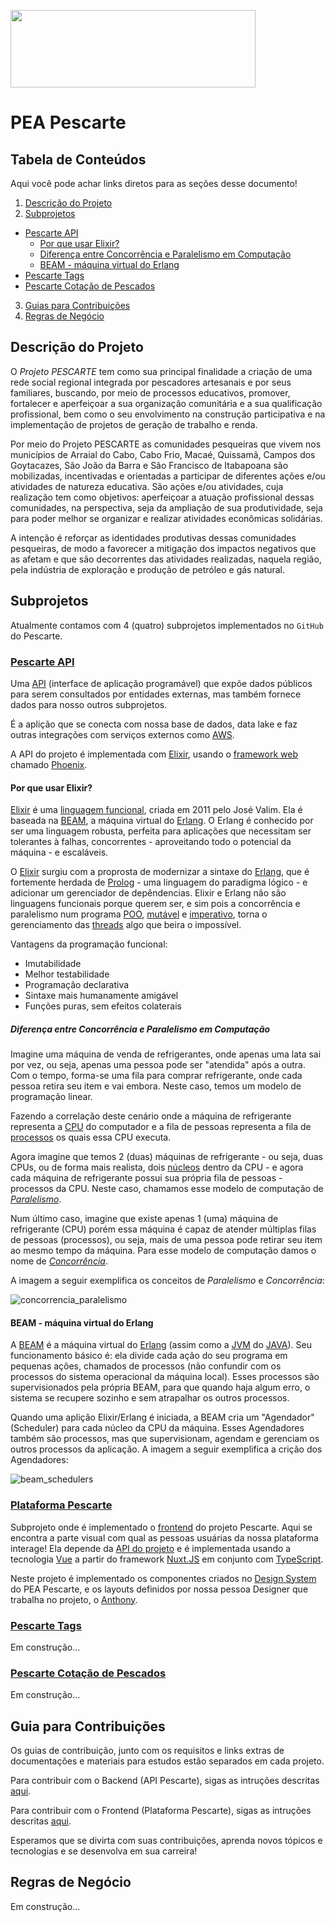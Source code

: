 <img
  src="https://user-images.githubusercontent.com/44469426/230241106-5e51ce3f-069e-4140-92a6-9c946b1ae514.png"         width="392" 
  height="124" 
  style="margin: 0 auto;"
/>

# PEA Pescarte

## Tabela de Conteúdos

Aqui você pode achar links diretos para as seções desse documento!

1. [Descrição do Projeto](#description)
2. [Subprojetos](#subprojects)
  - [Pescarte API](#api)
    - [Por que usar Elixir?](#why-elixir)
    - [Diferença entre Concorrência e Paralelismo em Computação](#concurrency-parallelism)
    - [BEAM - máquina virtual do Erlang](#beam)
  - [Pescarte Tags](#labeler)
  - [Pescarte Cotação de Pescados](#price)
3. [Guias para Contribuições](#contribution-guides)
4. [Regras de Negócio](#business-rules)

## Descrição do Projeto

<a id="description" />

O _Projeto PESCARTE_ tem como sua principal finalidade a criação de uma rede social regional integrada por pescadores artesanais e por seus familiares, buscando, por meio de processos educativos, promover, fortalecer e aperfeiçoar a sua organização comunitária e a sua qualificação profissional, bem como o seu envolvimento na construção participativa e na implementação de projetos de geração de trabalho e renda.

Por meio do Projeto PESCARTE as comunidades pesqueiras que vivem nos municípios de Arraial do Cabo, Cabo Frio, Macaé, Quissamã, Campos dos Goytacazes, São João da Barra e São Francisco de Itabapoana são mobilizadas, incentivadas e orientadas a participar de diferentes ações e/ou atividades de natureza educativa. São ações e/ou atividades, cuja realização tem como objetivos: aperfeiçoar a atuação profissional dessas comunidades, na perspectiva, seja da ampliação de sua produtividade, seja para poder melhor se organizar e realizar atividades econômicas solidárias.

A intenção é reforçar as identidades produtivas dessas comunidades pesqueiras, de modo a favorecer a mitigação dos impactos negativos que as afetam e que são decorrentes das atividades realizadas, naquela região, pela indústria de exploração e produção de petróleo e gás natural.

## Subprojetos

<a id="subprojects" />

Atualmente contamos com 4 (quatro) subprojetos implementados no `GitHub` do Pescarte.

### [Pescarte API](pescarte-api)

<a id="api" />

Uma [API](api-meaning) (interface de aplicação programável) que expõe dados públicos para serem consultados por entidades externas, mas também fornece dados para nosso outros subprojetos.

É a aplição que se conecta com nossa base de dados, data lake e faz outras integrações com serviços externos como [AWS](aws-meaning).

A API do projeto é implementada com [Elixir](elixir-site), usando o [framework web](framework-meaning) chamado [Phoenix](phoenix-site).

#### Por que usar Elixir?

<a id="why-elixir" />

[Elixir](elixir-site) é uma [linguagem funcional](functional-prog), criada em 2011 pelo José Valim. Ela é baseada na [BEAM](beam-meaning), a máquina virtual do [Erlang](erlang-meaning). O Erlang é conhecido por ser uma linguagem robusta, perfeita para aplicações que necessitam ser tolerantes à falhas, concorrentes - aproveitando todo o potencial da máquina - e escaláveis.

O [Elixir](elixir-site) surgiu com a proprosta de modernizar a sintaxe do [Erlang](erlang-meaning), que é fortemente herdada de [Prolog](prolog-meaning) - uma linguagem do paradigma lógico - e adicionar um gerenciador de depêndencias. Elixir e Erlang não são linguagens funcionais porque querem ser, e sim pois a concorrência e paralelismo num programa [POO](oop-meaning), [mutável](immutability) e [imperativo](imperative-prog), torna o gerenciamento das [threads](thread-meaning) algo que beira o impossível.

Vantagens da programação funcional:

- Imutabilidade
- Melhor testabilidade
- Programação declarativa
- Sintaxe mais humanamente amigável
- Funções puras, sem efeitos colaterais

##### Diferença entre Concorrência e Paralelismo em Computação

<a id="concurrency-parallelism" />

Imagine uma máquina de venda de refrigerantes, onde apenas uma lata sai por vez, ou seja, apenas uma pessoa pode ser "atendida" após a outra. Com o tempo, forma-se uma fila para comprar refrigerante, onde cada pessoa retira seu item e vai embora. Neste caso, temos um modelo de programação linear.

Fazendo a correlação deste cenário onde a máquina de refrigerante representa a [CPU](cpu-meaning) do computador e a fila de pessoas representa a fila de [processos](https://pt.wikipedia.org/wiki/Processo_(inform%C3%A1tica)) os quais essa CPU executa.

Agora imagine que temos 2 (duas) máquinas de refrigerante - ou seja, duas CPUs, ou de forma mais realista, dois [núcleos](https://canaltech.com.br/hardware/como-ativar-os-nucleos-do-processador/) dentro da CPU - e agora cada máquina de refrigerante possui sua própria fila de pessoas - processos da CPU. Neste caso, chamamos esse modelo de computação de [_Paralelismo_](paralel-meaning).

Num último caso, imagine que existe apenas 1 (uma) máquina de refrigerante (CPU) porém essa máquina é capaz de atender múltiplas filas de pessoas (processos), ou seja, mais de uma pessoa pode retirar seu item ao mesmo tempo da máquina. Para esse modelo de computação damos o nome de [_Concorrência_](concurrency-meaning).

A imagem a seguir exemplifica os conceitos de _Paralelismo_ e _Concorrência_:

![concorrencia_paralelismo](https://user-images.githubusercontent.com/44469426/230241225-60c9ac79-302d-4a19-96bd-b76585c5b902.png)

#### BEAM - máquina virtual do Erlang

<a id="beam" />

A [BEAM](beam-meaning) é a máquina virtual do [Erlang](erlang-meaning) (assim como a [JVM](jvm-meaning) do [JAVA](java-meaning)). Seu funcionamento básico é: ela divide cada ação do seu programa em pequenas ações, chamados de processos (não confundir com os processos do sistema operacional da máquina local). Esses processos são supervisionados pela própria BEAM, para que quando haja algum erro, o sistema se recupere sozinho e sem atrapalhar os outros processos.

Quando uma aplição Elixir/Erlang é iniciada, a BEAM cria um "Agendador" (Scheduler) para cada núcleo da CPU da máquina. Esses Agendadores também são processos, mas que supervisionam, agendam e gerenciam os outros processos da aplicação. A imagem a seguir exemplifica a crição dos Agendadores:

![beam_schedulers](https://user-images.githubusercontent.com/44469426/230241258-08aeb6d8-9038-4eda-89f0-fb13de077aa9.png)

### [Plataforma Pescarte](pescarte-plataforma)

<a id="frontend" />

Subprojeto onde é implementado o [frontend](frontend-meaning) do projeto Pescarte. Aqui se encontra a parte visual com qual as pessoas usuárias da nossa plataforma interage! Ela depende da [API do projeto](pescarte-api) e é implementada usando a tecnologia [Vue](vue-meaning) a partir do framework [Nuxt.JS](nuxt-meaning) em conjunto com [TypeScript](ts-meaning).

Neste projeto é implementado os componentes criados no [Design System](ds-meaning) do PEA Pescarte, e os layouts definidos por nossa pessoa Designer que trabalha no projeto, o [Anthony](https://www.linkedin.com/in/anthonyymuller/).

### [Pescarte Tags](https://github.com/peapescarte/pescarte-labeler)

<a id="labeler" />

Em construção...

### [Pescarte Cotação de Pescados](https://github.com/peapescarte/cotacao-api)

<a id="price" />

Em construção...

## Guia para Contribuições

<a id="contribution-guides" />

Os guias de contribuição, junto com os requisitos e links extras de documentações e materiais para estudos estão separados em cada projeto.

Para contribuir com o Backend (API Pescarte), sigas as intruções descritas [aqui](https://github.com/peapescarte/pescarte-api/blob/main/CONTRIBUTING.md).

Para contribuir com o Frontend (Plataforma Pescarte), sigas as intruções descritas [aqui](https://github.com/peapescarte/pescarte-plataforma/blob/main/CONTRIBUTING.md).

Esperamos que se divirta com suas contribuições, aprenda novos tópicos e tecnologias e se desenvolva em sua carreira!

## Regras de Negócio

<a id="business-rules" />

Em construção...

<!-- links alias -->
[api-meaning]: https://www.techtudo.com.br/listas/2020/06/o-que-e-api-e-para-que-serve-cinco-perguntas-e-respostas.ghtml
[aws-meaning]: https://aws.amazon.com/pt/what-is-aws/
[beam-meaning]: https://www.erlang.org/blog/a-brief-beam-primer/
[cpu-meaning]: https://pt.wikipedia.org/wiki/Unidade_central_de_processamento
[core-meaning]: https://canaltech.com.br/hardware/como-ativar-os-nucleos-do-processador/
[erlang-meaning]: https://coodesh.com/blog/dicionario/o-que-e-erlang/
[pescarte-api]: https://github.com/peapescarte/pescarte-api
[pescarte-plataforma]: https://github.com/peapescarte/pescarte-plataforma
[process-meaning]: https://pt.wikipedia.org/wiki/Processo_(inform%C3%A1tica)
[elixir-site]: https://elixir-lang.org
[phoenix-site]: https://www.phoenixframework.org
[paralel-meaning]: https://pt.wikipedia.org/wiki/Computa%C3%A7%C3%A3o_paralela
[concurrency-meaning]: (https://pt.wikipedia.org/wiki/Programa%C3%A7%C3%A3o_concorrente)
[framework-meaning]: https://www.lewagon.com/pt-BR/blog/o-que-e-framework
[java-meaning]: https://www.java.com/pt-BR/download/help/whatis_java.html
[jvm-meaning]: https://pt.wikipedia.org/wiki/M%C3%A1quina_virtual_Java
[prolog-meaning]: https://ww2.inf.ufg.br/~eduardo/lp/alunos/prolog/prolog.html
[thread-meaning]: https://pt.wikipedia.org/wiki/Thread_(computa%C3%A7%C3%A3o)
[oop-meaning]: https://www.alura.com.br/artigos/poo-programacao-orientada-a-objetos
[immutability]: https://medium.com/opensanca/imutabilidade-eis-a-quest%C3%A3o-507fde8c6686
[imperative-prog]: https://pt.wikipedia.org/wiki/Programa%C3%A7%C3%A3o_imperativa
[functional-prog]: https://pt.wikipedia.org/wiki/Programa%C3%A7%C3%A3o_funcional
[frontend-meaning]: https://www.totvs.com/blog/developers/front-end/
[vue-meaning]: https://blog.geekhunter.com.br/vue-js-so-vejo-vantagens-e-voce/
[nuxt-meaning]: https://pt.wikipedia.org/wiki/Nuxt.js
[ts-meaning]: https://kenzie.com.br/blog/typescript/
[ds-meaning]: https://brasil.uxdesign.cc/afinal-o-que-%C3%A9-design-system-448c257b0021
